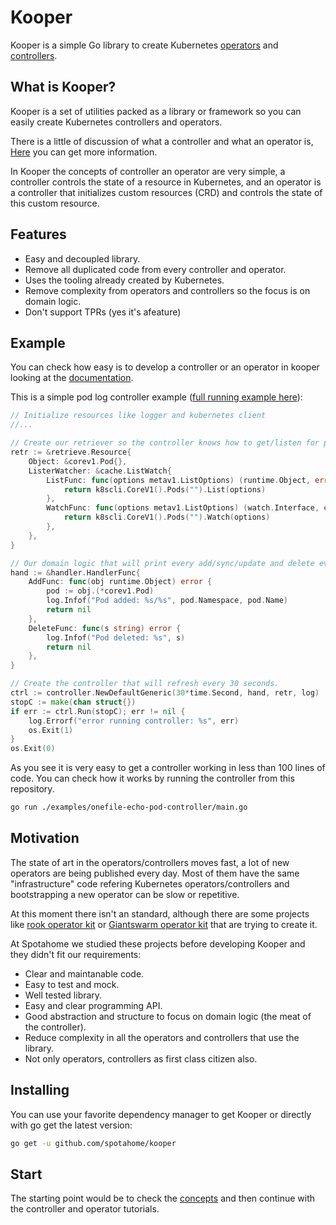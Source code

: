 Kooper
======

Kooper is a simple Go library to create Kubernetes [operators](https://coreos.com/operators/) and [controllers](https://github.com/kubernetes/community/blob/master/contributors/devel/controllers.md).

## What is Kooper?

Kooper is a set of utilities packed as a library or framework so you can easily create Kubernetes controllers and operators.

There is a little of discussion of what a controller and what an operator is, [Here](https://stackoverflow.com/questions/47848258/kubernetes-controller-vs-kubernetes-operator) you can get more information. 

In Kooper the concepts of controller an operator are very simple, a controller controls the state of a resource in Kubernetes, and an operator is a controller that initializes custom resources (CRD) and controls the state of this custom resource.

## Features

* Easy and decoupled library.
* Remove all duplicated code from every controller and operator.
* Uses the tooling already created by Kubernetes.
* Remove complexity from operators and controllers so the focus is on domain logic.
* Don't support TPRs (yes it's afeature)

## Example

You can check how easy is to develop a controller or an operator in kooper looking at the [documentation](docs).

This is a simple pod log controller example ([full running example here](https://github.com/spotahome/kooper/blob/master/examples/onefile-echo-pod-controller/main.go)):

```go
// Initialize resources like logger and kubernetes client
//...

// Create our retriever so the controller knows how to get/listen for pod events.
retr := &retrieve.Resource{
    Object: &corev1.Pod{},
    ListerWatcher: &cache.ListWatch{
        ListFunc: func(options metav1.ListOptions) (runtime.Object, error) {
            return k8scli.CoreV1().Pods("").List(options)
        },
        WatchFunc: func(options metav1.ListOptions) (watch.Interface, error) {
            return k8scli.CoreV1().Pods("").Watch(options)
        },
    },
}

// Our domain logic that will print every add/sync/update and delete event.
hand := &handler.HandlerFunc{
    AddFunc: func(obj runtime.Object) error {
        pod := obj.(*corev1.Pod)
        log.Infof("Pod added: %s/%s", pod.Namespace, pod.Name)
        return nil
    },
    DeleteFunc: func(s string) error {
        log.Infof("Pod deleted: %s", s)
        return nil
    },
}

// Create the controller that will refresh every 30 seconds.
ctrl := controller.NewDefaultGeneric(30*time.Second, hand, retr, log)
stopC := make(chan struct{})
if err := ctrl.Run(stopC); err != nil {
    log.Errorf("error running controller: %s", err)
    os.Exit(1)
}
os.Exit(0)
```

As you see it is very easy to get a controller working in less than 100 lines of code. You can check how it works by running the controller from this repository.

```bash
go run ./examples/onefile-echo-pod-controller/main.go
```


## Motivation

The state of art in the operators/controllers moves fast, a lot of new operators are being published every day. Most of them have the same "infrastructure" code refering Kubernetes operators/controllers and bootstrapping a new operator can be slow or repetitive.

At this moment there isn't an standard, although there are some projects like [rook operator kit](https://github.com/rook/operator-kit) or [Giantswarm operator kit](https://github.com/giantswarm/operatorkit) that are trying to create it.

At Spotahome we studied these projects before developing Kooper and they didn't fit our requirements:

* Clear and maintanable code.
* Easy to test and mock.
* Well tested library.
* Easy and clear programming API.
* Good abstraction and structure to focus on domain logic (the meat of the controller).
* Reduce complexity in all the operators and controllers that use the library.
* Not only operators, controllers as first class citizen also.

## Installing

You can use your favorite dependency manager to get Kooper or directly with go get the latest version:

```bash
go get -u github.com/spotahome/kooper
```

## Start

The starting point would be to check the [concepts](docs/concepts.md) and then continue with the controller and operator tutorials.
